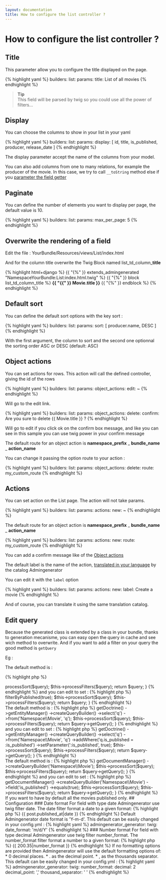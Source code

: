 ```yaml
---
layout: documentation
title: How to configure the list controller ?
---
```


# How to configure the list controller ?

## Title

This parameter allow you to configure the title displayed on the page. 

{% highlight yaml %}
builders:
  list:
    params:
      title: List of all movies
{% endhighlight %}

>**Tip**<br />This field will be parsed by twig so you could use all the power of filters...

## Display

You can choose the columns to show in your list in your yaml

{% highlight yaml %}
builders:
  list:
    params:
      display: [ id, title, is_published, producer, release_date ]
{% endhighlight %}

The display parameter accept the name of the columns from your model.

You can also add columns from one to many relations, for example the producer of the movie.
In this case, we try to call `__toString` method else if you [parameter the field getter](/documentation/fields-for-list.html#getter)

## Paginate

You can define the number of elements you want to display per page, the default value is 10.

{% highlight yaml %}
builders:
  list:
    params:
      max_per_page: 5
{% endhighlight %}

## Overwrite the rendering of a field

Edit the file : YourBundle/Resources/views/List/index.html

And for the column title overwrite the Twig Block named list_td_column_**title**

{% highlight html+django %}
{{ "{%" }} extends_admingenerated "NamespaceYourBundle:List:index.html.twig" %}
{{ "{%" }} block list_td_column_title %}
    <span style="font-weight:bold">{{ "{{" }} Movie.title }}</span>
{{ "{%" }} endblock %}
{% endhighlight %}

## Default sort

You can define the default sort options with the key sort :

{% highlight yaml %}
builders:
  list:
    params:
      sort: [ producer.name, DESC ]
{% endhighlight %}

With the first argument, the column to sort and the second one optionnal the sorting order ASC or DESC (default: ASC)

## Object actions

You can set actions for rows. This action will call the defined controller, giving the id of the rows

{% highlight yaml %}
builders:
  list:
    params:
      object_actions: 
        edit: ~
{% endhighlight %}

Will go to the edit link.

{% highlight yaml %}
builders:
  list:
    params:
      object_actions: 
        delete: 
          confirm: Are you sure to delete {{ Movie.title }} ?
{% endhighlight %}

Will go to edit if you click ok on the confirm box message, and like you can see in this sample you can use twig power in your confirm message

The default route for an object action is  **namespace_prefix** _ **bundle_name** _ **action_name**

You can change it passing the option route to your action :

{% highlight yaml %}
builders:
  list:
    params:
      object_actions: 
        delete: 
          route: my_custom_route
{% endhighlight %}

## Actions

You can set action on the List page. The action will not take params.


{% highlight yaml %}
builders:
  list:
    params:
      actions:
        new: ~
{% endhighlight %}

The default route for an object action is  **namespace_prefix** _ **bundle_name** _ **action_name**

{% highlight yaml %}
builders:
  list:
    params:
      actions: 
        new: 
          route: my_custom_route
{% endhighlight %}

You can add a confirm message like of the [Object actions](/documentation/list.html#object-actions)

The default label is the name of the action, [translated in your language](https://github.com/cedriclombardot/AdmingeneratorGeneratorBundle/tree/master/Resources/translations) by the catalog Admingenerator

You can edit it with the `label` option

{% highlight yaml %}
builders:
  list:
    params:
      actions: 
        new: 
          label: Create a movie
{% endhighlight %}

And of course, you can translate it using the same translation catalog.

## Edit query

Because the generated class is extended by a class in your bundle, thanks to generation mecanisme, you can easy open the query in cache and see wich method to overwrite.
And if you want to add a filter on your query the good method is `getQuery`

Eg :

<div class="tabber">
    <div class="tabbertab" title="Propel">

The default method is :

{% highlight php %}
<?php
protected function getQuery()
{
    $query = MovieQuery::create();
    
    $this->processSort($query);
    $this->processFilters($query);

    return $query;
}
{% endhighlight %}

and you can edit to set :

{% highlight php %}
<?php
protected function getQuery()
{
    $query = MovieQuery::create()
                ->filterByPublished(true);
    
    $this->processSort($query);
    $this->processFilters($query);

    return $query;
}
{% endhighlight %}

    </div>
    
    <div class="tabbertab" title="Doctrine ORM">

The default method is :

{% highlight php %}
<?php
protected function getQuery()
{
    $query = $this->getDoctrine()
                ->getEntityManager()
                ->createQueryBuilder()
                ->select('q')
                ->from('Namespace\\Movie', 'q');
    
    $this->processSort($query);
    $this->processFilters($query);

    return $query->getQuery();
}
{% endhighlight %}

and you can edit to set :

{% highlight php %}
<?php
protected function getQuery()
{
    $query = $this->getDoctrine()
                ->getEntityManager()
                ->createQueryBuilder()
                ->select('q')
                ->from('Namespace\\Movie', 'q')
                ->addWhere('q.is_published = :is_published')
                ->setParameter(':is_published', true);
    
    $this->processSort($query);
    $this->processFilters($query);

    return $query->getQuery();
}
{% endhighlight %}

    </div>
    
    <div class="tabbertab" title="Doctrine ODM">

The default method is :

{% highlight php %}
<?php
protected function getQuery()
{
    $query = $this->getDocumentManager()
                  ->createQueryBuilder('Namespace\\Movie');
    
    $this->processSort($query);
    $this->processFilters($query);

    return $query->getQuery();
}
{% endhighlight %}

and you can edit to set :

{% highlight php %}
<?php
protected function getQuery()
{
    $query = $this->getDocumentManager()
                  ->createQueryBuilder('Namespace\\Movie')
                  ->field('is_published')
                  ->equals(true);
                  
    $this->processSort($query);
    $this->processFilters($query);

    return $query->getQuery();
}
{% endhighlight %}

    </div>
</div>

If you want to have by default all the movies published only. 

## Configuration

### Date format

For field with type date Admingenerator use twig filter date.
The date filter format a date to a given format:

{% highlight php %}
{{ post.published_at|date }}
{% endhighlight %}

Default Admingenerator date format is 'Y-m-d'. This default can be easily changed in your config.yml :
{% highlight yaml %}
admingenerator_generator:
  twig:
    date_format: 'm/d/Y'
{% endhighlight %}

### Number format

For field with type decimal Admingenerator use twig filter number_format.
The number_format filter format a number to a given format:

{% highlight php %}
{{ 200.35|number_format }}
{% endhighlight %}

If no formatting options are provided then Admingenerator will use the default formatting options of:
* 0 decimal places.
* . as the decimal point.
* , as the thousands separator.

This default can be easily changed in your config.yml :
{% highlight yaml %}
admingenerator_generator:
  twig:
    number_format:
      decimal: 2
      decimal_point: ','
      thousand_separator: ' '
{% endhighlight %}